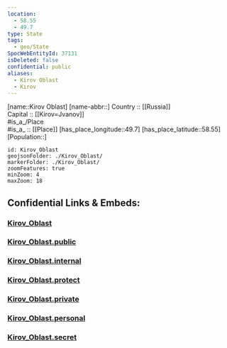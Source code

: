 ```yaml
---
location:
  - 58.55
  - 49.7
type: State
tags:
  - geo/State
SpocWebEntityId: 37131
isDeleted: false
confidential: public
aliases:
  - Kirov Oblast
  - Kirov 
---
```

[name::Kirov Oblast] 
[name-abbr::] 
Country :: [[Russia]]  
Capital :: [[Kirov=Jvanov]]  
#is_a_/Place  
#is_a_ :: [[Place]] 
[has_place_longitude::49.7] 
[has_place_latitude::58.55] 
[Population::] 



```leaflet
id: Kirov_Oblast
geojsonFolder: ./Kirov_Oblast/
markerFolder: ./Kirov_Oblast/
zoomFeatures: true 
minZoom: 4 
maxZoom: 18
```


## Confidential Links & Embeds: 

### [Kirov_Oblast](/_Standards/Earth/Continent/Europe/Europe~East/Russia/Russia~Volga/Kirov_Oblast.md) 

### [Kirov_Oblast.public](/_public/Earth/Continent/Europe/Europe~East/Russia/Russia~Volga/Kirov_Oblast.public.md) 

### [Kirov_Oblast.internal](/_internal/Earth/Continent/Europe/Europe~East/Russia/Russia~Volga/Kirov_Oblast.internal.md) 

### [Kirov_Oblast.protect](/_protect/Earth/Continent/Europe/Europe~East/Russia/Russia~Volga/Kirov_Oblast.protect.md) 

### [Kirov_Oblast.private](/_private/Earth/Continent/Europe/Europe~East/Russia/Russia~Volga/Kirov_Oblast.private.md) 

### [Kirov_Oblast.personal](/_personal/Earth/Continent/Europe/Europe~East/Russia/Russia~Volga/Kirov_Oblast.personal.md) 

### [Kirov_Oblast.secret](/_secret/Earth/Continent/Europe/Europe~East/Russia/Russia~Volga/Kirov_Oblast.secret.md)

